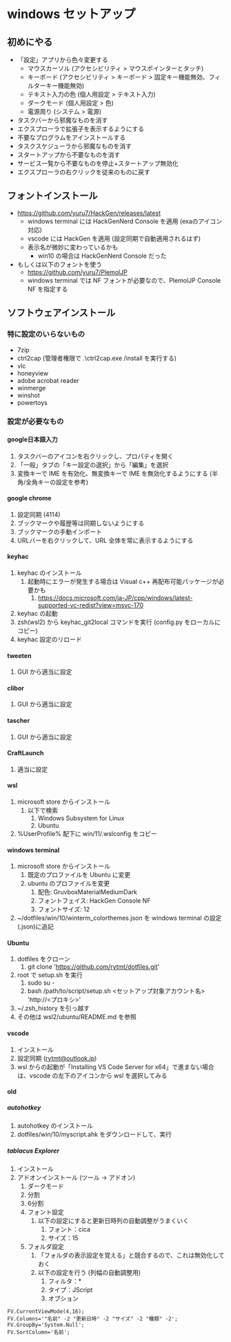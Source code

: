 # windows セットアップ

## 初めにやる
- 「設定」アプリから色々変更する
  - マウスカーソル (アクセシビリティ > マウスポインターとタッチ)
  - キーボード (アクセシビリティ > キーボード > 固定キー機能無効、フィルターキー機能無効)
  - テキスト入力の色 (個人用設定 > テキスト入力)
  - ダークモード (個人用設定 > 色)
  - 電源周り (システム > 電源)
- タスクバーから邪魔なものを消す
- エクスプローラで拡張子を表示するようにする
- 不要なプログラムをアインストールする
- タスクスケジューラから邪魔なものを消す
- スタートアップから不要なものを消す
- サービス一覧から不要なものを停止+スタートアップ無効化
- エクスプローラの右クリックを従来のものに戻す

## フォントインストール
- https://github.com/yuru7/HackGen/releases/latest
  - windows terminal には HackGenNerd Console を適用 (exaのアイコン対応)
  - vscode には HackGen を適用 (設定同期で自動適用されるはず)
  - 表示名が微妙に変わっているかも
    - win10 の場合は HackGenNerd Console だった
- もしくは以下のフォントを使う
  - https://github.com/yuru7/PlemolJP
  - windows terminal では NF フォントが必要なので、PlemolJP Console NF を指定する

## ソフトウェアインストール
### 特に設定のいらないもの
- 7zip
- ctrl2cap (管理者権限で .\ctrl2cap.exe /install を実行する)
- vlc
- honeyview
- adobe acrobat reader
- winmerge
- winshot
- powertoys

### 設定が必要なもの
#### google日本語入力
1. タスクバーのアイコンを右クリックし、プロパティを開く
2. 「一般」タブの「キー設定の選択」から「編集」を選択
3. 変換キーで IME を有効化、無変換キーで IME を無効化するようにする (半角/全角キーの設定を参考)

#### google chrome
1. 設定同期 (4114)
2. ブックマークや履歴等は同期しないようにする
3. ブックマークの手動インポート
4. URLバーを右クリックして、URL 全体を常に表示するようにする

#### keyhac
1. keyhac のインストール
   1. 起動時にエラーが発生する場合は Visual c++ 再配布可能パッケージが必要かも
      1. https://docs.microsoft.com/ja-JP/cpp/windows/latest-supported-vc-redist?view=msvc-170
2. keyhac の起動
3. zsh(wsl2) から keyhac_git2local コマンドを実行 (config.py をローカルにコピー)
4. keyhac 設定のリロード

#### tweeten
1. GUI から適当に設定

#### clibor
1. GUI から適当に設定

#### tascher
1. GUI から適当に設定

#### CraftLaunch
1. 適当に設定

#### wsl
1. microsoft store からインストール
   1. 以下で検索
      1. Windows Subsystem for Linux
      2. Ubuntu
2. %UserProfile% 配下に win/11/.wslconfig をコピー

#### windows terminal
1. microsoft store からインストール
   1. 既定のプロファイルを Ubuntu に変更
   2. ubuntu のプロファイルを変更
      1. 配色: GruvboxMaterialMediumDark
      2. フォントフェイス: HackGen Console NF
      3. フォントサイズ: 12
2. ~/dotfiles/win/10/winterm_colorthemes.json を windows terminal の設定(.json)に追記

#### Ubuntu
1. dotfiles をクローン
   1. git clone 'https://github.com/rytmt/dotfiles.git'
2. root で setup.sh を実行
   1. sudo su -
   2. bash /path/to/script/setup.sh <セットアップ対象アカウント名> 'http://<プロキシ>'
3. ~/.zsh_history を引っ越す
4. その他は wsl2/ubuntu/README.md を参照

#### vscode
1. インストール
2. 設定同期 (rytmt@outlook.jp)
3. wsl からの起動が「Installing VS Code Server for x64」で進まない場合は、vscode の左下のアイコンから wsl を選択してみる

#### old
##### autohotkey
1. autohotkey のインストール
2. dotfiles/win/10/myscript.ahk をダウンロードして、実行

##### tablacus Explorer
1. インストール
2. アドオンインストール (ツール -> アドオン)
   1. ダークモード
   2. 分割
   3. 6分割
   4. フォント設定
      1. 以下の設定にすると更新日時列の自動調整がうまくいく
         1. フォント：cica
         2. サイズ：15
   5. フォルダ設定
      1. 「フォルダの表示設定を覚える」と競合するので、これは無効化しておく
      2. 以下の設定を行う (列幅の自動調整用)
         1. フィルタ：*
         2. タイプ：JScript
         3. オプション
```
FV.CurrentViewMode(4,16);
FV.Columns='"名前" -2 "更新日時" -2 "サイズ" -2 "種類" -2';
FV.GroupBy='System.Null';
FV.SortColumn='名前';
```
